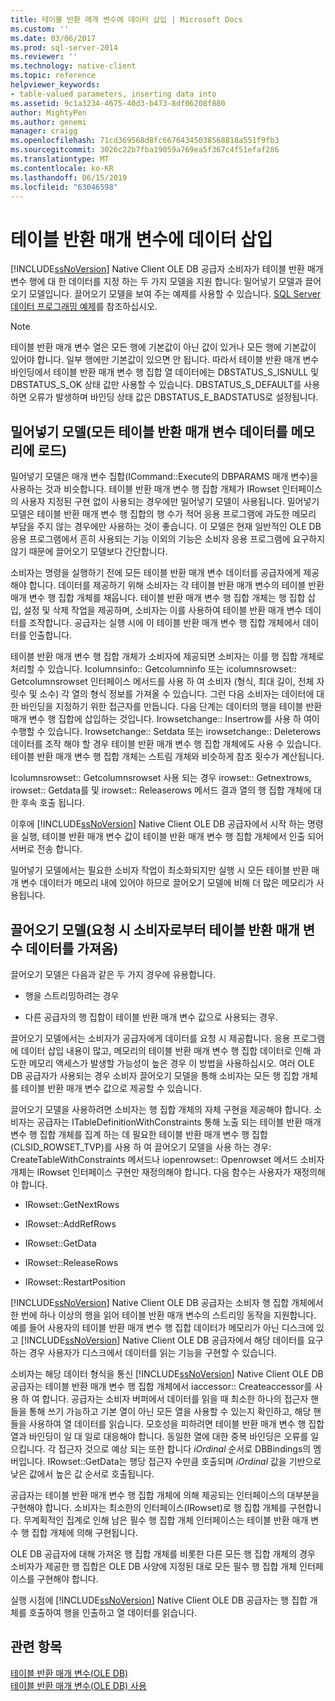 ```yaml
---
title: 테이블 반환 매개 변수에 데이터 삽입 | Microsoft Docs
ms.custom: ''
ms.date: 03/06/2017
ms.prod: sql-server-2014
ms.reviewer: ''
ms.technology: native-client
ms.topic: reference
helpviewer_keywords:
- table-valued parameters, inserting data into
ms.assetid: 9c1a3234-4675-40d3-b473-8df06208f880
author: MightyPen
ms.author: genemi
manager: craigg
ms.openlocfilehash: 71cd369568d8fc66764345038568818a551f9fb3
ms.sourcegitcommit: 3026c22b7fba19059a769ea5f367c4f51efaf286
ms.translationtype: MT
ms.contentlocale: ko-KR
ms.lasthandoff: 06/15/2019
ms.locfileid: "63046598"
---
```

# <a name="inserting-data-into-table-valued-parameters"></a>테이블 반환 매개 변수에 데이터 삽입
  [!INCLUDE[ssNoVersion](../../includes/ssnoversion-md.md)] Native Client OLE DB 공급자 소비자가 테이블 반환 매개 변수 행에 대 한 데이터를 지정 하는 두 가지 모델을 지원 합니다: 밀어넣기 모델과 끌어오기 모델입니다. 끌어오기 모델을 보여 주는 예제를 사용할 수 있습니다. [SQL Server 데이터 프로그래밍 예제](http://msftdpprodsamples.codeplex.com/)를 참조하십시오.  
  
> [!NOTE]  
>  테이블 반환 매개 변수 열은 모든 행에 기본값이 아닌 값이 있거나 모든 행에 기본값이 있어야 합니다. 일부 행에만 기본값이 있으면 안 됩니다. 따라서 테이블 반환 매개 변수 바인딩에서 테이블 반환 매개 변수 행 집합 열 데이터에는 DBSTATUS_S_ISNULL 및 DBSTATUS_S_OK 상태 값만 사용할 수 있습니다. DBSTATUS_S_DEFAULT를 사용하면 오류가 발생하며 바인딩 상태 값은 DBSTATUS_E_BADSTATUS로 설정됩니다.  
  
## <a name="push-model-loads-all-table-valued-paremeter-data-in-memory"></a>밀어넣기 모델(모든 테이블 반환 매개 변수 데이터를 메모리에 로드)  
 밀어넣기 모델은 매개 변수 집합(ICommand::Execute의 DBPARAMS 매개 변수)을 사용하는 것과 비슷합니다. 테이블 반환 매개 변수 행 집합 개체가 IRowset 인터페이스의 사용자 지정된 구현 없이 사용되는 경우에만 밀어넣기 모델이 사용됩니다. 밀어넣기 모델은 테이블 반환 매개 변수 행 집합의 행 수가 적어 응용 프로그램에 과도한 메모리 부담을 주지 않는 경우에만 사용하는 것이 좋습니다. 이 모델은 현재 일반적인 OLE DB 응용 프로그램에서 흔히 사용되는 기능 이외의 기능은 소비자 응용 프로그램에 요구하지 않기 때문에 끌어오기 모델보다 간단합니다.  
  
 소비자는 명령을 실행하기 전에 모든 테이블 반환 매개 변수 데이터를 공급자에게 제공해야 합니다. 데이터를 제공하기 위해 소비자는 각 테이블 반환 매개 변수의 테이블 반환 매개 변수 행 집합 개체를 채웁니다. 테이블 반환 매개 변수 행 집합 개체는 행 집합 삽입, 설정 및 삭제 작업을 제공하며, 소비자는 이를 사용하여 테이블 반환 매개 변수 데이터를 조작합니다. 공급자는 실행 시에 이 테이블 반환 매개 변수 행 집합 개체에서 데이터를 인출합니다.  
  
 테이블 반환 매개 변수 행 집합 개체가 소비자에 제공되면 소비자는 이를 행 집합 개체로 처리할 수 있습니다. Icolumnsinfo:: Getcolumninfo 또는 icolumnsrowset:: Getcolumnsrowset 인터페이스 메서드를 사용 하 여 소비자 (형식, 최대 길이, 전체 자릿수 및 소수) 각 열의 형식 정보를 가져올 수 있습니다. 그런 다음 소비자는 데이터에 대한 바인딩을 지정하기 위한 접근자를 만듭니다. 다음 단계는 데이터의 행을 테이블 반환 매개 변수 행 집합에 삽입하는 것입니다. Irowsetchange:: Insertrow를 사용 하 여이 수행할 수 있습니다. Irowsetchange:: Setdata 또는 irowsetchange:: Deleterows 데이터를 조작 해야 할 경우 테이블 반환 매개 변수 행 집합 개체에도 사용 수 있습니다. 테이블 반환 매개 변수 행 집합 개체는 스트림 개체와 비슷하게 참조 횟수가 계산됩니다.  
  
 Icolumnsrowset:: Getcolumnsrowset 사용 되는 경우 irowset:: Getnextrows, irowset:: Getdata를 및 irowset:: Releaserows 메서드 결과 열의 행 집합 개체에 대 한 후속 호출 됩니다.  
  
 이후에 [!INCLUDE[ssNoVersion](../../includes/ssnoversion-md.md)] Native Client OLE DB 공급자에서 시작 하는 명령을 실행, 테이블 반환 매개 변수 값이 테이블 반환 매개 변수 행 집합 개체에서 인출 되어 서버로 전송 합니다.  
  
 밀어넣기 모델에서는 필요한 소비자 작업이 최소화되지만 실행 시 모든 테이블 반환 매개 변수 데이터가 메모리 내에 있어야 하므로 끌어오기 모델에 비해 더 많은 메모리가 사용됩니다.  
  
## <a name="pull-model-obtaining-table-valued-parameter-data-on-demand-from-the-consumer"></a>끌어오기 모델(요청 시 소비자로부터 테이블 반환 매개 변수 데이터를 가져옴)  
 끌어오기 모델은 다음과 같은 두 가지 경우에 유용합니다.  
  
-   행을 스트리밍하려는 경우  
  
-   다른 공급자의 행 집합이 테이블 반환 매개 변수 값으로 사용되는 경우.  
  
 끌어오기 모델에서는 소비자가 공급자에게 데이터를 요청 시 제공합니다. 응용 프로그램에 데이터 삽입 내용이 많고, 메모리의 테이블 반환 매개 변수 행 집합 데이터로 인해 과도한 메모리 액세스가 발생할 가능성이 높은 경우 이 방법을 사용하십시오. 여러 OLE DB 공급자가 사용되는 경우 소비자 끌어오기 모델을 통해 소비자는 모든 행 집합 개체를 테이블 반환 매개 변수 값으로 제공할 수 있습니다.  
  
 끌어오기 모델을 사용하려면 소비자는 행 집합 개체의 자체 구현을 제공해야 합니다. 소비자는 공급자는 ITableDefinitionWithConstraints 통해 노출 되는 테이블 반환 매개 변수 행 집합 개체를 집계 하는 데 필요한 테이블 반환 매개 변수 행 집합 (CLSID_ROWSET_TVP)를 사용 하 여 끌어오기 모델을 사용 하는 경우: CreateTableWithConstraints 메서드나 iopenrowset:: Openrowset 메서드 소비자 개체는 IRowset 인터페이스 구현만 재정의해야 합니다. 다음 함수는 사용자가 재정의해야 합니다.  
  
-   IRowset::GetNextRows  
  
-   IRowset::AddRefRows  
  
-   IRowset::GetData  
  
-   IRowset::ReleaseRows  
  
-   IRowset::RestartPosition  
  
 [!INCLUDE[ssNoVersion](../../includes/ssnoversion-md.md)] Native Client OLE DB 공급자는 소비자 행 집합 개체에서 한 번에 하나 이상의 행을 읽어 테이블 반환 매개 변수의 스트리밍 동작을 지원합니다. 예를 들어 사용자의 테이블 반환 매개 변수 행 집합 데이터가 메모리가 아닌 디스크에 있고 [!INCLUDE[ssNoVersion](../../includes/ssnoversion-md.md)] Native Client OLE DB 공급자에서 해당 데이터를 요구하는 경우 사용자가 디스크에서 데이터를 읽는 기능을 구현할 수 있습니다.  
  
 소비자는 해당 데이터 형식을 통신 [!INCLUDE[ssNoVersion](../../includes/ssnoversion-md.md)] Native Client OLE DB 공급자는 테이블 반환 매개 변수 행 집합 개체에서 iaccessor:: Createaccessor를 사용 하 여 합니다. 공급자는 소비자 버퍼에서 데이터를 읽을 때 최소한 하나의 접근자 핸들을 통해 쓰기 가능하고 기본 열이 아닌 모든 열을 사용할 수 있는지 확인하고, 해당 핸들을 사용하여 열 데이터를 읽습니다. 모호성을 피하려면 테이블 반환 매개 변수 행 집합 열과 바인딩이 일 대 일로 대응해야 합니다. 동일한 열에 대한 중복 바인딩은 오류를 일으킵니다. 각 접근자 것으로 예상 되는 또한 합니다 *iOrdinal* 순서로 DBBindings의 멤버입니다. IRowset::GetData는 행당 접근자 수만큼 호출되며 *iOrdinal* 값을 기반으로 낮은 값에서 높은 값 순서로 호출됩니다.  
  
 공급자는 테이블 반환 매개 변수 행 집합 개체에 의해 제공되는 인터페이스의 대부분을 구현해야 합니다. 소비자는 최소한의 인터페이스(IRowset)로 행 집합 개체를 구현합니다. 무계획적인 집계로 인해 남은 필수 행 집합 개체 인터페이스는 테이블 반환 매개 변수 행 집합 개체에 의해 구현됩니다.  
  
 OLE DB 공급자에 대해 가져온 행 집합 개체를 비롯한 다른 모든 행 집합 개체의 경우 소비자가 제공한 행 집합은 OLE DB 사양에 지정된 대로 모든 필수 행 집합 개체 인터페이스를 구현해야 합니다.  
  
 실행 시점에 [!INCLUDE[ssNoVersion](../../includes/ssnoversion-md.md)] Native Client OLE DB 공급자는 행 집합 개체를 호출하여 행을 인출하고 열 데이터를 읽습니다.  
  
## <a name="see-also"></a>관련 항목  
 [테이블 반환 매개 변수&#40;OLE DB&#41;](table-valued-parameters-ole-db.md)   
 [테이블 반환 매개 변수&#40;OLE DB&#41; 사용](../native-client-ole-db-how-to/use-table-valued-parameters-ole-db.md)  
  
  
